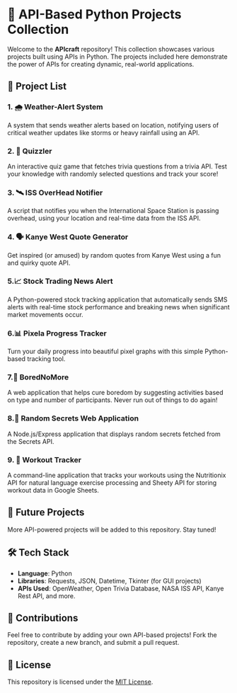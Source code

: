 
# 📡 API-Based Python Projects Collection

Welcome to the **APIcraft** repository! This collection showcases various projects built using APIs in Python. The projects included here demonstrate the power of APIs for creating dynamic, real-world applications. 

## 📂 Project List

### 1. 🌧️ Weather-Alert System
A system that sends weather alerts based on location, notifying users of critical weather updates like storms or heavy rainfall using an API.

### 2. 🧩 Quizzler
An interactive quiz game that fetches trivia questions from a trivia API. Test your knowledge with randomly selected questions and track your score!

### 3. 🛰️ ISS OverHead Notifier
A script that notifies you when the International Space Station is passing overhead, using your location and real-time data from the ISS API.

### 4. 🗣️ Kanye West Quote Generator
Get inspired (or amused) by random quotes from Kanye West using a fun and quirky quote API.

### 5.📈 Stock Trading News Alert 
A Python-powered stock tracking application that automatically sends SMS alerts with real-time stock performance and breaking news when significant market movements occur.

### 6.📊 Pixela Progress Tracker
Turn your daily progress into beautiful pixel graphs with this simple Python-based tracking tool.

### 7.🎯 BoredNoMore
A web application that helps cure boredom by suggesting activities based on type and number of participants. Never run out of things to do again!

### 8.🤫 Random Secrets Web Application

A Node.js/Express application that displays random secrets fetched from the Secrets API.

### 9. 💪 Workout Tracker
A command-line application that tracks your workouts using the Nutritionix API for natural language exercise processing and Sheety API for storing workout data in Google Sheets.


## 🚀 Future Projects
More API-powered projects will be added to this repository. Stay tuned!

## 🛠️ Tech Stack
- **Language**: Python
- **Libraries**: Requests, JSON, Datetime, Tkinter (for GUI projects)
- **APIs Used**: OpenWeather, Open Trivia Database, NASA ISS API, Kanye Rest API, and more.

## 🤝 Contributions
Feel free to contribute by adding your own API-based projects! Fork the repository, create a new branch, and submit a pull request.

## 📄 License
This repository is licensed under the [MIT License](LICENSE).
